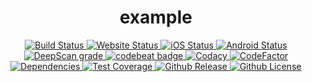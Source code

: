 <div align="center">
  <h1>example</h1>
  <div>
    <a href="https://travis-ci.org/ethanneff/example">
        <img src="https://travis-ci.org/ethanneff/example.svg" alt="Build Status" />
    </a>
    <a href="https://ethanneff.github.io/example/">
        <img src="https://img.shields.io/website/https/ethanneff.github.io/example.svg" alt="Website Status" />
    </a>
    <a href="https://appcenter.ms/users/ethanneff/apps/example-ios/build/branches">
        <img src="https://build.appcenter.ms/v0.1/apps/42722749-8265-4288-a52c-302c8a9cf2f5/branches/master/badge" alt="iOS Status" />
    </a>
    <a href="https://appcenter.ms/users/ethanneff/apps/example-android/build/branches">
        <img src="https://build.appcenter.ms/v0.1/apps/df89c6b2-fd8d-496d-9f1b-8c48bf668013/branches/master/badge" alt="Android Status" />
    </a>
  </div>
  <div>
    <a href="https://deepscan.io/dashboard#view=project&tid=5433&pid=7223&bid=69097">
      <img src="https://deepscan.io/api/teams/5433/projects/7223/branches/69097/badge/grade.svg" alt="DeepScan grade">
    </a>
    <a href="https://codebeat.co/projects/github-com-ethanneff-example-master">
      <img src="https://codebeat.co/badges/db921277-9f48-42e6-929f-8c56ae62d585" alt="codebeat badge" />
    </a>
    <a href="https://www.codacy.com/manual/ethanneff/example">
      <img src="https://api.codacy.com/project/badge/Grade/dca655d1a64a40d7bd3e77ec4cd39061" alt="Codacy">
    </a>
    <a href="https://www.codefactor.io/repository/github/ethanneff/example">
      <img src="https://www.codefactor.io/repository/github/ethanneff/example/badge" alt="CodeFactor" />
    </a>
  </div>
  <div>
    <a href="https://depfu.com/github/ethanneff/example?project_id=13687">
      <img src="https://badges.depfu.com/badges/5db9285618b61ad8cb04aca559d53839/overview.svg" alt="Dependencies" />
    </a>
    <a href="https://codecov.io/gh/ethanneff/example">
      <img src="https://codecov.io/gh/ethanneff/example/branch/master/graph/badge.svg" alt="Test Coverage" />
    </a>
    <a href="https://github.com/ethanneff/example">
      <img src="https://img.shields.io/github/release/ethanneff/example.svg" alt="Github Release" />
    </a>
    <a href="https://github.com/ethanneff/example/blob/master/docs/LICENSE.md">
      <img src="https://img.shields.io/badge/license-MIT-blue.svg" alt="Github License" />
    </a>
  </div>
</div>
